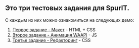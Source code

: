 ## Это три тестовых задания для SpurIT.

С каждым из них можно ознакомиться на следующих демо:
1. [Первое задание - Макет](https://maayak.github.io/layout-task/01-product-card/) - HTML + CSS
2. [Второе задание - Анимация WAAPI](https://maayak.github.io/layout-task/02-collapse/) - JS
3. [Третье задание - Рефакторинг](https://maayak.github.io/layout-task/03-fix-problems/) - CSS
